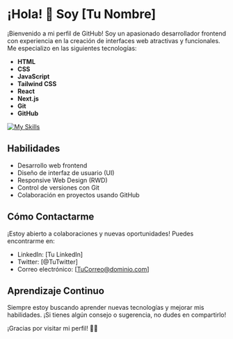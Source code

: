 # ¡Hola! 👋 Soy [Tu Nombre]

¡Bienvenido a mi perfil de GitHub! Soy un apasionado desarrollador frontend con experiencia en la creación de interfaces web atractivas y funcionales. Me especializo en las siguientes tecnologías:

- **HTML**
- **CSS**
- **JavaScript**
- **Tailwind CSS**
- **React**
- **Next.js**
- **Git**
- **GitHub**

[![My Skills](https://skillicons.dev/icons?i=js,html,css,nextjs,tailwindcss,git,github,react)](https://skillicons.dev)
## Habilidades

- Desarrollo web frontend
- Diseño de interfaz de usuario (UI)
- Responsive Web Design (RWD)
- Control de versiones con Git
- Colaboración en proyectos usando GitHub

## Cómo Contactarme

¡Estoy abierto a colaboraciones y nuevas oportunidades! Puedes encontrarme en:

- LinkedIn: [Tu LinkedIn]
- Twitter: [@TuTwitter]
- Correo electrónico: [TuCorreo@dominio.com]

## Aprendizaje Continuo

Siempre estoy buscando aprender nuevas tecnologías y mejorar mis habilidades. ¡Si tienes algún consejo o sugerencia, no dudes en compartirlo!

¡Gracias por visitar mi perfil! 👨‍💻

